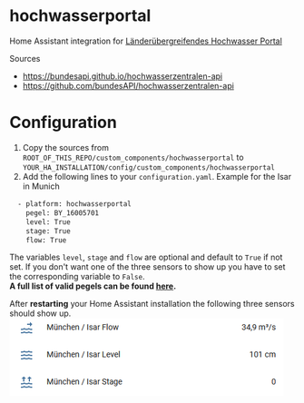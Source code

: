 # hochwasserportal
Home Assistant integration for [Länderübergreifendes Hochwasser Portal](https://www.hochwasserzentralen.de)

Sources
* https://bundesapi.github.io/hochwasserzentralen-api
* https://github.com/bundesAPI/hochwasserzentralen-api

# Configuration
1. Copy the sources from `ROOT_OF_THIS_REPO/custom_components/hochwasserportal` to `YOUR_HA_INSTALLATION/config/custom_components/hochwasserportal`
1. Add the following lines to your `configuration.yaml`. Example for the Isar in Munich
```
  - platform: hochwasserportal
    pegel: BY_16005701
    level: True
    stage: True
    flow: True
```
The variables `level`, `stage` and `flow` are optional and default to `True` if not set. If you don't want one of the three sensors to show up you have to set the corresponding variable to `False`.  
**A full list of valid pegels can be found [here](./pegel.md).**

After **restarting** your Home Assistant installation the following three sensors should show up.  
![Example 1](./example.png)